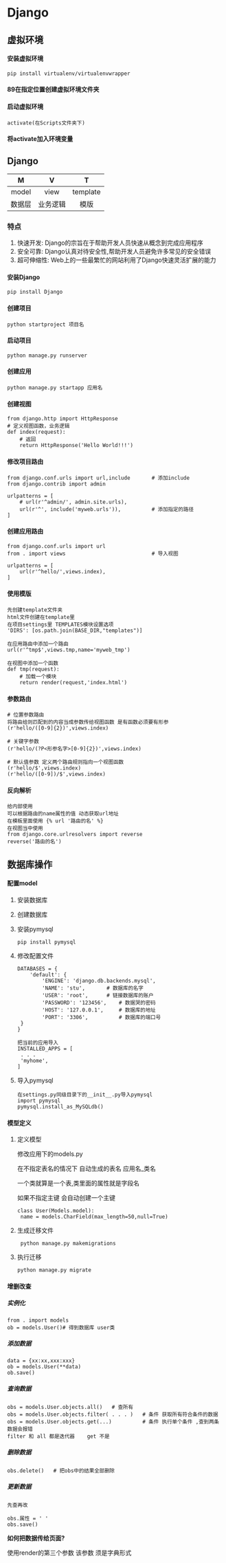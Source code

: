 # Django

## 虚拟环境

#### 安装虚拟环境

```
pip install virtualenv/virtualenvwrapper
```

#### 89在指定位置创建虚拟环境文件夹

#### 启动虚拟环境

```
activate(在Scripts文件夹下)
```

#### 将activate加入环境变量



## Django

|   M    |    V     |    T     |
| :----: | :------: | :------: |
| model  |   view   | template |
| 数据层 | 业务逻辑 |   模版   |

### 特点

1. 快速开发: Django的宗旨在于帮助开发人员快速从概念到完成应用程序
2. 安全可靠: Django认真对待安全性,帮助开发人员避免许多常见的安全错误
3. 超可伸缩性: Web上的一些最繁忙的网站利用了Django快速灵活扩展的能力

#### 安装Django

```
pip install Django
```

#### 创建项目

```
python startproject 项目名
```

#### 启动项目

```
python manage.py runserver
```

#### 创建应用

```
python manage.py startapp 应用名
```

#### 创建视图

```
from django.http import HttpResponse
# 定义视图函数，业务逻辑
def index(request):
    # 返回
    return HttpResponse('Hello World!!!')
```

#### 修改项目路由

```
from django.conf.urls import url,include       # 添加include
from django.contrib import admin

urlpatterns = [
    # url(r'^admin/', admin.site.urls),
    url(r'^', include('myweb.urls')),          # 添加指定的路径
]
```

#### 创建应用路由

```
from django.conf.urls import url
from . import views                            # 导入视图

urlpatterns = [
    url(r'^hello/',views.index),
]
```

#### 使用模版

```
先创建template文件夹
html文件创建在template里
在项目settings里 TEMPLATES模块设置选项
'DIRS': [os.path.join(BASE_DIR,"templates")]

在应用路由中添加一个路由
url(r'^tmp$',views.tmp,name='myweb_tmp')

在视图中添加一个函数
def tmp(request):
    # 加载一个模块
    return render(request,'index.html')
```

####  参数路由

```
# 位置参数路由
将路由给则匹配到的内容当成参数传给视图函数 是有函数必须要有形参
(r'hello/([0-9]{2})',views.index)

# 关键字参数
(r'hello/(?P<形参名字>[0-9]{2})',views.index)

# 默认值参数 定义两个路由规则指向一个视图函数
(r'hello/$',views.index)
(r'hello/([0-9])/$',views.index)
```

#### 反向解析

```
给内部使用  
可以根据路由的name属性的值 动态获取url地址
在模板里面使用 {% url '路由的名' %}
在视图当中使用 
from django.core.urlresolvers import reverse
reverse('路由的名')
```



## 数据库操作

#### 配置model

1. 安装数据库

2. 创建数据库

3. 安装pymysql

   ```
   pip install pymysql
   ```

4. 修改配置文件

   ```
   DATABASES = {
       'default': {
           'ENGINE': 'django.db.backends.mysql',
           'NAME': 'stu',  		# 数据库的名字
           'USER': 'root', 		# 链接数据库的账户
           'PASSWORD': '123456',  	# 数据哭的密码
           'HOST': '127.0.0.1',  	# 数据库的地址
           'PORT': '3306',        	# 数据库的端口号
   	}
   }
   
   把当前的应用导入
   INSTALLED_APPS = [
   	. . .
   	'myhome',
   ]
   ```

5. 导入pymysql

   ```
   在settings.py同级目录下的__init__.py导入pymysql
   import pymysql
   pymysql.install_as_MySQLdb()
   ```

#### 模型定义

1. 定义模型

   修改应用下的models.py

   在不指定表名的情况下 自动生成的表名  应用名_类名

   一个类就算是一个表,类里面的属性就是字段名

   如果不指定主键 会自动创建一个主键

   ```
   class User(Models.model):
   	name = models.CharField(max_length=50,null=True)
   ```

2. 生成迁移文件

   ```
    python manage.py makemigrations
   ```

3. 执行迁移

   ```
   python manage.py migrate
   ```

#### 增删改查

##### 实例化

```
from . import models
ob = models.User()# 得到数据库 user类
```

##### 添加数据

```
data = {xx:xx,xxx:xxx}
ob = models.User(**data)
ob.save()
```

##### 查询数据

```
obs = models.User.objects.all()   # 查所有
obs = models.User.objects.filter( . . . )  	# 条件 获取所有符合条件的数据
obs = models.User.objects.get(...)  		# 条件 执行单个条件 ,查到两条数据会报错
filter 和 all 都是迭代器    get 不是
```

##### 删除数据

```
obs.delete()   # 把obs中的结果全部删除
```

##### 更新数据

```
先查再改

obs.属性 = ' ' 
obs.save()
```

**如何把数据传给页面?**

使用render的第三个参数 该参数 须是字典形式